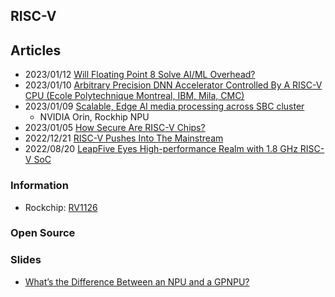 ## RISC-V


## Articles

- 2023/01/12 [Will Floating Point 8 Solve AI/ML Overhead?](https://semiengineering.com/will-floating-point-8-solve-ai-ml-overhead/)
- 2023/01/10 [Arbitrary Precision DNN Accelerator Controlled By A RISC-V CPU (Ecole Polytechnique Montreal, IBM, Mila, CMC)](https://semiengineering.com/arbitrary-precision-dnn-accelerator-controlled-by-a-risc-v-cpu-ecole-polytechnique-montreal-ibm-mila-cmc/)
- 2023/01/09 [Scalable, Edge AI media processing across SBC cluster](https://www.eenewseurope.com/en/scalable-edge-ai-media-processing-across-sbc-cluster/)
	- NVIDIA Orin, Rockhip NPU
- 2023/01/05 [How Secure Are RISC-V Chips?](https://semiengineering.com/how-secure-are-risc-v-chips/)
- 2022/12/21 [RISC-V Pushes Into The Mainstream](https://semiengineering.com/risc-v-pushes-into-the-mainstream/)
- 2022/08/20 [LeapFive Eyes High-performance Realm with 1.8 GHz RISC-V SoC](https://www.allaboutcircuits.com/news/leapfive-eyes-high-performance-realm-with-1.8-ghz-risc-v-soc/)



### Information
- Rockchip: [RV1126](https://www.rock-chips.com/a/en/products/RV11_Series/2020/0427/1076.html)


### Open Source


### Slides
- [What’s the Difference Between an NPU and a GPNPU?](https://quadric.io/wp-content/uploads/2022/10/Whats-the-difference-between-an-NPU-and-a-GPNPU.pdf)

